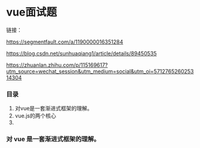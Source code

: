 # vue面试题

链接：

<https://segmentfault.com/a/1190000016351284>

<https://blog.csdn.net/sunhuaqiang1/article/details/89450535>

https://zhuanlan.zhihu.com/p/115169617?utm_source=wechat_session&utm_medium=social&utm_oi=571276526025314304

### 目录

1. 对vue是一套渐进式框架的理解。
2. vue.js的两个核心
3. 

###  对 vue 是一套渐进式框架的理解。

